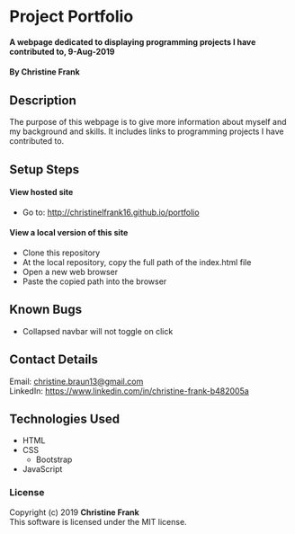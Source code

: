 # Project Portfolio

#### A webpage dedicated to displaying programming projects I have contributed to, 9-Aug-2019

#### By Christine Frank

## Description
The purpose of this webpage is to give more information about myself and my background and skills. It includes links to programming projects I have contributed to.

## Setup Steps
#### View hosted site
* Go to: http://christinelfrank16.github.io/portfolio

#### View a local version of this site
* Clone this repository
* At the local repository, copy the full path of the index.html file
* Open a new web browser
* Paste the copied path into the browser

## Known Bugs
* Collapsed navbar will not toggle on click

## Contact Details
Email: christine.braun13@gmail.com  
LinkedIn: https://www.linkedin.com/in/christine-frank-b482005a

## Technologies Used
* HTML
* CSS
  * Bootstrap
* JavaScript

### License
Copyright (c) 2019 **Christine Frank**  
This software is licensed under the MIT license.
